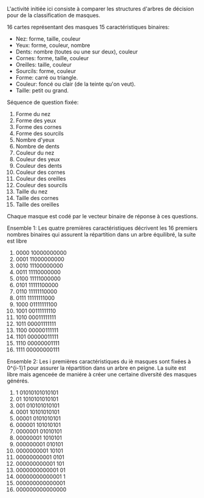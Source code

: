 L'activité initiée ici consiste à comparer les structures d'arbres de décision pour de la classification de masques.

16 cartes représentant des masques
15 caractéristiques binaires:
- Nez: forme, taille, couleur
- Yeux: forme, couleur, nombre
- Dents: nombre (toutes ou une sur deux), couleur
- Cornes: forme, taille, couleur
- Oreilles: taille, couleur
- Sourcils: forme, couleur
- Forme: carré ou triangle.
- Couleur: foncé ou clair (de la teinte qu'on veut).
- Taille: petit ou grand.

Séquence de question fixée:
1. Forme du nez
2. Forme des yeux
3. Forme des cornes
4. Forme des sourcils
5. Nombre d'yeux
6. Nombre de dents
7. Couleur du nez
8. Couleur des yeux
9. Couleur des dents
10. Couleur des cornes
11. Couleur des oreilles
12. Couleur des sourcils
13. Taille du nez
14. Taille des cornes
15. Taille des oreilles

Chaque masque est codé par le vecteur binaire de réponse à ces questions.

Ensemble 1:
Les quatre premières caractéristiques décrivent les 16 premiers nombres
binaires qui assurent la répartition dans un arbre équilibré, la suite est
libre
1. 0000 10000000000
2. 0001 11000000000
3. 0010 11100000000
4. 0011 11110000000
5. 0100 11111000000
6. 0101 11111100000
7. 0110 11111110000
8. 0111 11111111000
9. 1000 01111111100
10. 1001 00111111110
11. 1010 00011111111
12. 1011 00001111111
13. 1100 00000111111
14. 1101 00000011111
15. 1110 00000001111
16. 1111 00000000111

Ensemble 2:
Les i premières caractéristiques du iè masques sont fixées à 0^{i-1}1 pour
assurer la répartition dans un arbre en peigne. La suite est libre mais agenceée de maniére à créer une certaine diversité des masques générés.
1. 1 01010101010101
2. 01 1010101010101
3. 001 010101010101
4. 0001 10101010101
5. 00001 0101010101
6. 000001 101010101
7. 0000001 01010101
8. 00000001 1010101
9. 000000001 010101
10. 0000000001 10101
11. 00000000001 0101
12. 000000000001 101
13. 0000000000001 01
14. 00000000000001 1
15. 000000000000001
16. 000000000000000
